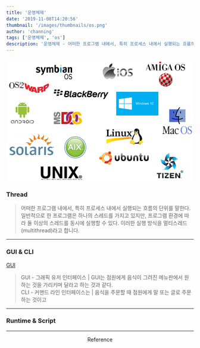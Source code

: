 ```yaml
---
title: '운영체제'
date: '2019-11-08T14:20:56'
thumbnail: '/images/thumbnails/os.png'
author: 'channing'
tags: ['운영체제', 'os']
description: '운영체제 - 어떠한 프로그램 내에서, 특히 프로세스 내에서 실행되는 흐름의 단위를 말한다. 일반적으로 한 프로그램은 하나의 스레드를 가지고 있지만, 프로그램 환경에 따라 둘 이상의 스레드를 동시에 실행할 수 있다. 이러한 실행 방식을 멀티스레드(multithread)라고 합니다.'
---
```


![logo](./oslogo.png)

### Thread

> 어떠한 프로그램 내에서, 특히 프로세스 내에서 실행되는 흐름의 단위를 말한다. 일반적으로 한 프로그램은 하나의 스레드를 가지고 있지만, 프로그램 환경에 따라 둘 이상의 스레드를 동시에 실행할 수 있다. 이러한 실행 방식을 멀티스레드(multithread)라고 합니다.

---

### GUI & CLI

[GUI](https://namu.wiki/w/GUI)

> GUI - 그래픽 유저 인터페이스 | GUI는 점원에게 음식이 그려진 메뉴판에서 원하는 것을 가리키며 달라고 하는 것과 같다.<br>
> CLI - 커맨드 라인 인터페이스는 | 음식을 주문할 때 점원에게 말 또는 글로 주문하는 것이고

---

### Runtime & Script

---

<center>
Reference <br>

</center>
